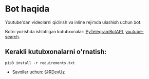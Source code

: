 # Bot haqida
Youtube'dan videolarni qidirish va inline rejimda ulashish uchun bot.

Botni yozishda ishlatilgan kutubxonalar: [PyTelegramBotAPI](https://pypi.org/project/pyTelegramBotAPI/), [youtube-search](https://pypi.org/project/youtube-search/).
## Kerakli kutubxonalarni o'rnatish:
`pip3 install -r requirements.txt`

 - Savollar uchun: [@RDevUz](https://t.me/RDevUz)
